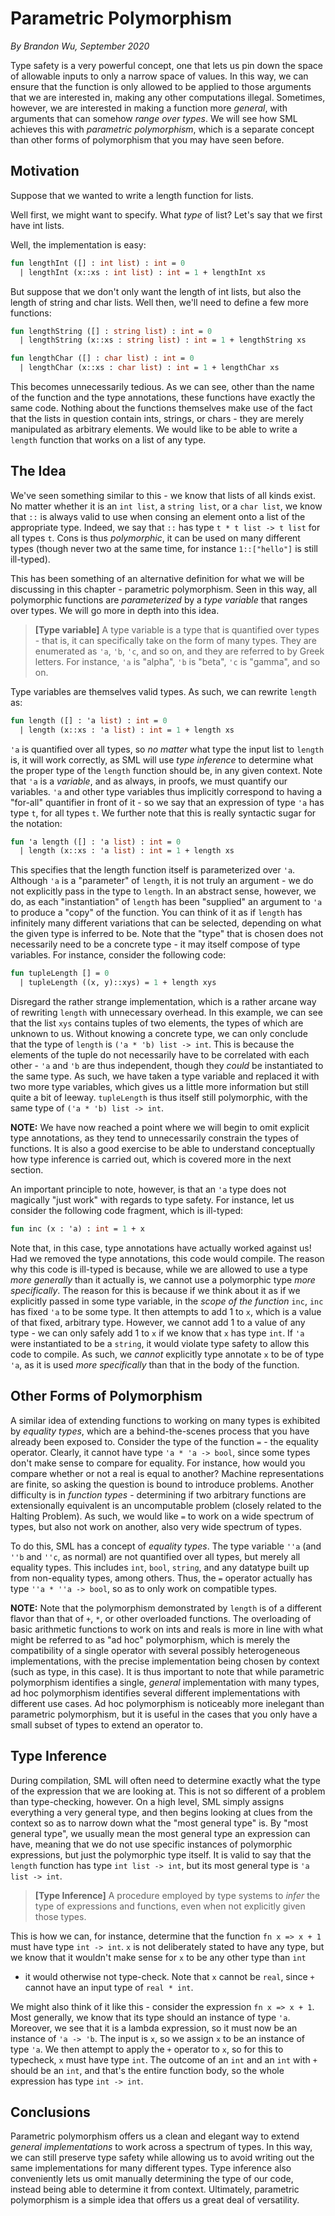 # Parametric Polymorphism

_By Brandon Wu, September 2020_

Type safety is a very powerful concept, one that lets us pin down the space of allowable inputs to only a narrow space of values. In this way, we can ensure that the function is only allowed to be applied to those arguments that we are interested in, making any other computations illegal. Sometimes, however, we are interested in making a function more _general_, with arguments that can somehow _range over types_. We will see how SML achieves this with _parametric polymorphism_, which is a separate concept than other forms of polymorphism that you may have seen before.

## Motivation

Suppose that we wanted to write a length function for lists.

Well first, we might want to specify. What _type_ of list? Let's say that we first have int lists.

Well, the implementation is easy:

```sml
fun lengthInt ([] : int list) : int = 0
  | lengthInt (x::xs : int list) : int = 1 + lengthInt xs
```

But suppose that we don't only want the length of int lists, but also the length of string and char lists. Well then, we'll need to define a few more functions:

```sml
fun lengthString ([] : string list) : int = 0
  | lengthString (x::xs : string list) : int = 1 + lengthString xs

fun lengthChar ([] : char list) : int = 0
  | lengthChar (x::xs : char list) : int = 1 + lengthChar xs
```

This becomes unnecessarily tedious. As we can see, other than the name of the function and the type annotations, these functions have exactly the same code. Nothing about the functions themselves make use of the fact that the lists in question contain ints, strings, or chars - they are merely manipulated as arbitrary elements. We would like to be able to write a `length` function that works on a list of any type.

## The Idea

We've seen something similar to this - we know that lists of all kinds exist. No matter whether it is an `int list`, a `string list`, or a `char list`, we know that `::` is always valid to use when consing an element onto a list of the appropriate type. Indeed, we say that `::` has type `t * t list -> t list` for all types `t`. Cons is thus _polymorphic_, it can be used on many different types (though never two at the same time, for instance `1::["hello"]` is still ill-typed).

This has been something of an alternative definition for what we will be discussing in this chapter - parametric polymorphism. Seen in this way, all polymorphic functions are _parameterized_ by a _type variable_ that ranges over types. We will go more in depth into this idea.

> **[Type variable]** A type variable is a type that is quantified over types - that is, it can specifically take on the form of many types. They are enumerated as `'a`, `'b`, `'c`, and so on, and they are referred to by Greek letters. For instance, `'a` is "alpha", `'b` is "beta", `'c` is "gamma", and so on.

Type variables are themselves valid types. As such, we can rewrite `length` as:

```sml
fun length ([] : 'a list) : int = 0
  | length (x::xs : 'a list) : int = 1 + length xs
```

`'a` is quantified over all types, so _no matter_ what type the input list to `length` is, it will work correctly, as SML will use _type inference_ to determine what the proper type of the `length` function should be, in any given context. Note that `'a` is a _variable_, and as always, in proofs, we must quantify our variables. `'a` and other type variables thus implicitly correspond to having a "for-all" quantifier in front of it - so we say that an expression of type `'a` has type `t`, for all types `t`. We further note that this is really syntactic sugar for the notation:

```sml
fun 'a length ([] : 'a list) : int = 0
  | length (x::xs : 'a list) : int = 1 + length xs
```

This specifies that the length function itself is parameterized over `'a`. Although `'a` is a "parameter" of `length`, it is not truly an argument - we do not explicitly pass in the type to `length`. In an abstract sense, however, we do, as each "instantiation" of `length` has been "supplied" an argument to `'a` to produce a "copy" of the function. You can think of it as if `length` has infinitely many different variations that can be selected, depending on what the given type is inferred to be. Note that the "type" that is chosen does not necessarily need to be a concrete type - it may itself compose of type variables. For instance, consider the following code:

```sml
fun tupleLength [] = 0
  | tupleLength ((x, y)::xys) = 1 + length xys
```

Disregard the rather strange implementation, which is a rather arcane way of rewriting `length` with unnecessary overhead. In this example, we can see that the list `xys` contains tuples of two elements, the types of which are unknown to us. Without knowing a concrete type, we can only conclude that the type of `length` is `('a * 'b) list -> int`. This is because the elements of the tuple do not necessarily have to be correlated with each other - `'a` and `'b` are thus independent, though they _could_ be instantiated to the same type. As such, we have taken a type variable and replaced it with two more type variables, which gives us a little more information but still quite a bit of leeway. `tupleLength` is thus itself still polymorphic, with the same type of `('a * 'b) list -> int`.

**NOTE:** We have now reached a point where we will begin to omit explicit type annotations, as they tend to unnecessarily constrain the types of functions. It is also a good exercise to be able to understand conceptually how type inference is carried out, which is covered more in the next section.

An important principle to note, however, is that an `'a` type does not magically "just work" with regards to type safety. For instance, let us consider the following code fragment, which is ill-typed:

```sml
fun inc (x : 'a) : int = 1 + x
```

Note that, in this case, type annotations have actually worked against us! Had we removed the type annotations, this code would compile. The reason why this code is ill-typed is because, while we are allowed to use a type _more generally_ than it actually is, we cannot use a polymorphic type _more specifically_. The reason for this is because if we think about it as if we explicitly passed in some type variable, in the _scope of the function_ `inc`, `inc` has fixed `'a` to be some type. It then attempts to add 1 to `x`, which is a value of that fixed, arbitrary type. However, we cannot add 1 to a value of any type - we can only safely add 1 to `x` if we know that `x` has type `int`. If `'a` were instantiated to be a `string`, it would violate type safety to allow this code to compile. As such, we _cannot_ explicitly type annotate `x` to be of type `'a`, as it is used _more specifically_ than that in the body of the function.

## Other Forms of Polymorphism

A similar idea of extending functions to working on many types is exhibited by _equality types_, which are a behind-the-scenes process that you have already been exposed to. Consider the type of the function `=` - the equality operator. Clearly, it cannot have type `'a * 'a -> bool`, since some types don't make sense to compare for equality. For instance, how would you compare whether or not a real is equal to another? Machine representations are finite, so asking the question is bound to introduce problems. Another difficulty is in _function types_ - determining if two arbitrary functions are extensionally equivalent is an uncomputable problem (closely related to the Halting Problem). As such, we would like `=` to work on a wide spectrum of types, but also not work on another, also very wide spectrum of types.

To do this, SML has a concept of _equality types_. The type variable `''a` (and `''b` and `''c`, as normal) are not quantified over all types, but merely all equality types. This includes `int`, `bool`, `string`, and any datatype built up from non-equality types, among others. Thus, the `=` operator actually has type `''a * ''a -> bool`, so as to only work on compatible types.

**NOTE:** Note that the polymorphism demonstrated by `length` is of a different flavor than that of `+`, `*`, or other overloaded functions. The overloading of basic arithmetic functions to work on ints and reals is more in line with what might be referred to as "ad hoc" polymorphism, which is merely the compatibility of a single operator with several possibly heterogeneous implementations, with the precise implementation being chosen by context (such as type, in this case). It is thus important to note that while parametric polymorphism identifies a single, _general_ implementation with many types, ad hoc polymorphism identifies several different implementations with different use cases. Ad hoc polymorphism is noticeably more inelegant than parametric polymorphism, but it is useful in the cases that you only have a small subset of types to extend an operator to.

## Type Inference

During compilation, SML will often need to determine exactly what the type of the expression that we are looking at. This is not so different of a problem than type-checking, however. On a high level, SML simply assigns everything a very general type, and then begins looking at clues from the context so as to narrow down what the "most general type" is. By "most general type", we usually mean the most general type an expression can have, meaning that we do not use specific instances of polymorphic expressions, but just the polymorphic type itself. It is valid to say that the `length` function has type `int list -> int`, but its most general type is `'a list -> int`.

> **[Type Inference]** A procedure employed by type systems to _infer_ the type of expressions and functions, even when not explicitly given those types.

This is how we can, for instance, determine that the function `fn x => x + 1` must have type `int -> int`. `x` is not deliberately stated to have any type, but we know that it wouldn't make sense for `x` to be any other type than `int`

- it would otherwise not type-check. Note that `x` cannot be `real`, since `+` cannot have an input type of `real * int`.

We might also think of it like this - consider the expression `fn x => x + 1`. Most generally, we know that its type should an instance of type `'a`. Moreover, we see that it is a lambda expression, so it must now be an instance of `'a -> 'b`. The input is `x`, so we assign `x` to be an instance of type `'a`. We then attempt to apply the `+` operator to `x`, so for this to typecheck, `x` must have type `int`. The outcome of an `int` and an `int` with `+` should be an `int`, and that's the entire function body, so the whole expression has type `int -> int`.

## Conclusions

Parametric polymorphism offers us a clean and elegant way to extend _general implementations_ to work across a spectrum of types. In this way, we can still preserve type safety while allowing us to avoid writing out the same implementations for many different types. Type inference also conveniently lets us omit manually determining the type of our code, instead being able to determine it from context. Ultimately, parametric polymorphism is a simple idea that offers us a great deal of versatility.
